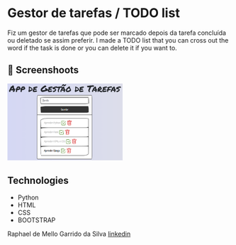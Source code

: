 # Gestor de tarefas / TODO list
Fiz um gestor de tarefas que pode ser marcado depois da tarefa concluída ou deletado se assim preferir.
I made a TODO list that you can cross out the word if the task is done or you can delete it if you want to.

## :camera_flash: Screenshoots
<img src="/img1.png" width="260">&emsp;

## Technologies
* Python
* HTML
* CSS
* BOOTSTRAP




Raphael de Mello Garrido da Silva [linkedin](https://www.linkedin.com/in/raphaelmgs/)
